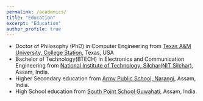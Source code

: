 ```yaml
---
permalink: /academics/
title: "Education"
excerpt: "Education"
author_profile: true
---
```


* Doctor of Philosophy (PhD) in Computer Engineering from
[Texas A&M University, College Station](https://www.tamu.edu/),
Texas, USA 
* Bachelor of Technology(BTECH) in Electronics and Communication Engineering from 
[National Institute of Technology, Silchar(NIT Silchar)](http://www.nits.ac.in/),
Assam, India.
* Higher Secondary education from [Army Public School, Narangi](http://www.apsnarangi.com/), Assam, India.
* High School education from [South Point School Guwahati](http://www.spsghy.co.in/mainpage/index.html), Assam, India.

<!-- GRE and TOEFL Scores
---
* GRE Total Score : 322, Quant : 168, Verbal : 154, Analytical Writing : 4
* TOEFL Total Score : 102, Reading : 25, Listening : 24, Speaking : 27, Writing : 26
 -->
